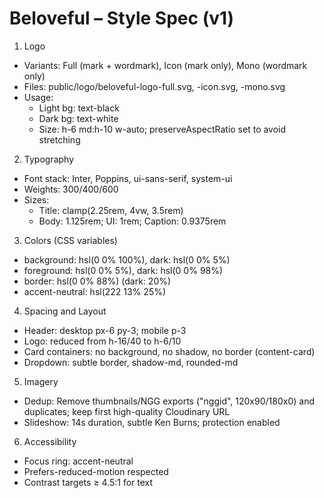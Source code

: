 # Beloveful – Style Spec (v1)

1) Logo
- Variants: Full (mark + wordmark), Icon (mark only), Mono (wordmark only)
- Files: public/logo/beloveful-logo-full.svg, -icon.svg, -mono.svg
- Usage:
  - Light bg: text-black
  - Dark bg: text-white
  - Size: h-6 md:h-10 w-auto; preserveAspectRatio set to avoid stretching

2) Typography
- Font stack: Inter, Poppins, ui-sans-serif, system-ui
- Weights: 300/400/600
- Sizes:
  - Title: clamp(2.25rem, 4vw, 3.5rem)
  - Body: 1.125rem; UI: 1rem; Caption: 0.9375rem

3) Colors (CSS variables)
- background: hsl(0 0% 100%), dark: hsl(0 0% 5%)
- foreground: hsl(0 0% 5%), dark: hsl(0 0% 98%)
- border: hsl(0 0% 88%) (dark: 20%)
- accent-neutral: hsl(222 13% 25%)

4) Spacing and Layout
- Header: desktop px-6 py-3; mobile p-3
- Logo: reduced from h-16/40 to h-6/10
- Card containers: no background, no shadow, no border (content-card)
- Dropdown: subtle border, shadow-md, rounded-md

5) Imagery
- Dedup: Remove thumbnails/NGG exports ("nggid", 120x90/180x0) and duplicates; keep first high-quality Cloudinary URL
- Slideshow: 14s duration, subtle Ken Burns; protection enabled

6) Accessibility
- Focus ring: accent-neutral
- Prefers-reduced-motion respected
- Contrast targets ≥ 4.5:1 for text
